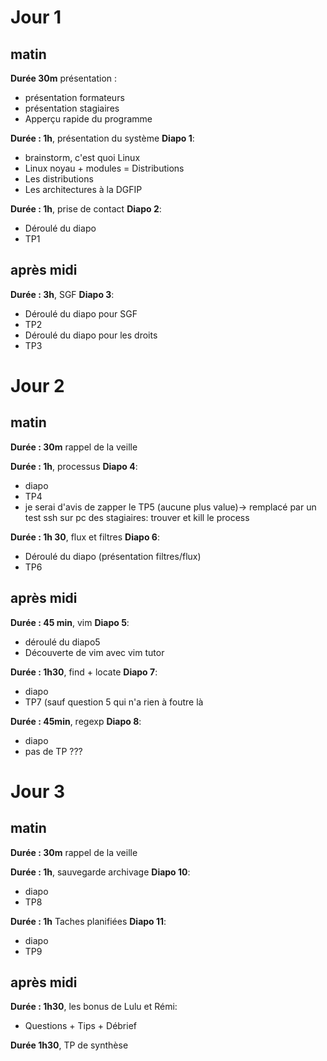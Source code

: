 # Jour 1

## matin

**Durée 30m** présentation :
- présentation formateurs
- présentation stagiaires
- Apperçu rapide du programme

**Durée : 1h**, présentation du système **Diapo 1**:
- brainstorm, c'est quoi Linux
- Linux noyau + modules = Distributions
- Les distributions
- Les architectures à la DGFIP

**Durée : 1h**, prise de contact **Diapo 2**:
- Déroulé du diapo 
- TP1

## après midi

**Durée : 3h**, SGF **Diapo 3**:
- Déroulé du diapo pour SGF
- TP2
- Déroulé du diapo pour les droits
- TP3

# Jour 2

## matin

**Durée : 30m** rappel de la veille

**Durée : 1h**, processus **Diapo 4**:
- diapo
- TP4
- je serai d'avis de zapper le TP5 (aucune plus value)-> remplacé par un test ssh sur pc des stagiaires: trouver et kill le process

**Durée : 1h 30**, flux et filtres **Diapo 6**:
- Déroulé du diapo (présentation filtres/flux)
- TP6

## après midi

**Durée : 45 min**, vim  **Diapo 5**:
- déroulé du diapo5
- Découverte de vim avec vim tutor

**Durée : 1h30**, find + locate **Diapo 7**:
- diapo
- TP7 (sauf question 5 qui n'a rien à foutre là

**Durée : 45min**, regexp **Diapo 8**:
- diapo
- pas de TP ???
# Jour 3

## matin

**Durée : 30m** rappel de la veille

**Durée : 1h**, sauvegarde archivage **Diapo 10**:
- diapo
- TP8

**Durée : 1h** Taches planifiées **Diapo 11**:
- diapo
- TP9

## après midi


**Durée : 1h30**, les bonus de Lulu et Rémi:
- Questions + Tips + Débrief

**Durée 1h30**, TP de synthèse
